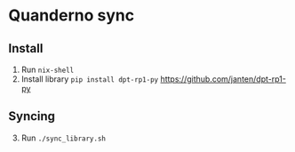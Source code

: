 # Quanderno sync

## Install

1. Run `nix-shell`
2. Install library `pip install dpt-rp1-py` https://github.com/janten/dpt-rp1-py

## Syncing
3. Run `./sync_library.sh`
